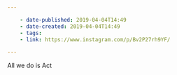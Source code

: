 ```yaml
---

    - date-published: 2019-04-04T14:49
    - date-created: 2019-04-04T14:49
    - tags:
    - link: https://www.instagram.com/p/Bv2P27rh9YF/

---
```


All we do is Act